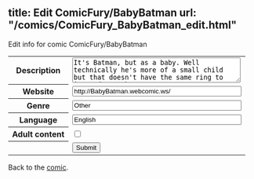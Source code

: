 title: Edit ComicFury/BabyBatman
url: "/comics/ComicFury_BabyBatman_edit.html"
---
Edit info for comic ComicFury/BabyBatman

<form name="comic" action="http://gaepostmail.appspot.com/comic/" method="post">
<table class="comicinfo">
<tr>
<th>Description</th><td><textarea name="description" cols="40" rows="3">It's Batman, but as a baby. Well technically he's more of a small child but that doesn't have the same ring to it. Updates whenever</textarea></td>
</tr>
<tr>
<th>Website</th><td><input type="text" name="url" value="http://BabyBatman.webcomic.ws/" size="40"/></td>
</tr>
<tr>
<th>Genre</th><td><input type="text" name="genre" value="Other" size="40"/></td>
</tr>
<tr>
<th>Language</th><td><input type="text" name="language" value="English" size="40"/></td>
</tr>
<tr>
<th>Adult content</th><td><input type="checkbox" name="adult" value="adult" /></td>
</tr>
<tr>
<th></th><td>
<input type="hidden" name="comic" value="ComicFury_BabyBatman" />
<input type="submit" name="submit" value="Submit" />
</td>
</tr>
</table>
</form>

Back to the [comic](ComicFury_BabyBatman.html).
